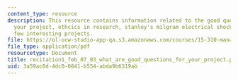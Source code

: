```yaml
---
content_type: resource
description: This resource contains information related to the good questions for
  your project, ethcics in research, stanley's milgram electrical shocking, and a
  few interesting projects.
file: https://ol-ocw-studio-app-qa.s3.amazonaws.com/courses/15-310-managerial-psychology-laboratory-spring-2003/3a59ac0d4dc00841b554abda9b6319ab_recitation1_feb_07_03_what_are_good_questions_for_your_project.pdf
file_type: application/pdf
resourcetype: Document
title: recitation1_feb_07_03_what_are_good_questions_for_your_project.pdf
uid: 3a59ac0d-4dc0-0841-b554-abda9b6319ab
---
```

